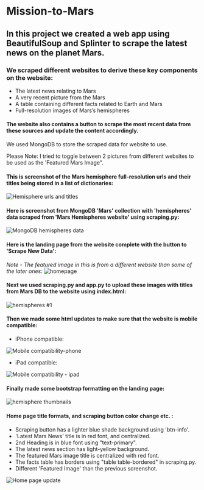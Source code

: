 # Mission-to-Mars

## In this project we created a web app using BeautifulSoup and Splinter to scrape the latest news on the planet Mars.

### We scraped different websites to derive these key components on the website:
  * The latest news relating to Mars
  * A very recent picture from the Mars
  * A table containing different facts related to Earth and Mars
  * Full-resolution images of Mars’s hemispheres 

#### The website also contains a button to scrape the most recent data from these sources and update the content accordingly.

We used MongoDB to store the scraped data for website to use.

Please Note: I tried to toggle between 2 pictures from different websites to be used as the 'Featured Mars Image".

#### This is screenshot of the Mars hemisphere full-resolution urls and their titles being stored in a list of dictionaries:
![Hemisphere urls and titles]( https://github.com/JoRanjit/Mission-to-Mars/blob/main/images/hemisphere_image_url_list.PNG)


#### Here is screenshot from MongoDB 'Mars' collection with 'hemispheres' data scraped from 'Mars Hemispheres website' using scraping.py:
![MongoDB hemispheres data]( https://github.com/JoRanjit/Mission-to-Mars/blob/main/images/MongoDB%20hemispheres%20added%20to%20Mars%20collection.PNG)

#### Here is the landing page from the website complete with the button to 'Scrape New Data':

*Note - The featured image in this is from a different website than some of the later ones:*
![homepage]( https://github.com/JoRanjit/Mission-to-Mars/blob/main/images/MissiontoMars%20-%20portal%20page%20%231.PNG)

#### Next we used scraping.py and app.py to upload these images with titles from Mars DB to the website using index.html:
![hemispheres #1]( https://github.com/JoRanjit/Mission-to-Mars/blob/main/images/MissiontoMars%20-%20portal%20page%20%232.PNG)

#### Then we made some html updates to make sure that the website is mobile compatible:
* iPhone compatible:

![Mobile compatibility-phone]( https://github.com/JoRanjit/Mission-to-Mars/blob/main/images/MissiontoMars%20-%20mobile%20compatible%20-%20iphone%20-%20%232.PNG)

* iPad compatible: 

![Mobile compatibility - ipad]( https://github.com/JoRanjit/Mission-to-Mars/blob/main/images/MissiontoMars%20-%20mobile%20compatible%20-%20ipad%20%232.PNG)

#### Finally made some bootstrap formatting on the landing page:
![hemisphere thumbnails]( https://github.com/JoRanjit/Mission-to-Mars/blob/main/images/Thumbnails%20-%20bootstrap.PNG)

#### Home page title formats, and scraping button color change etc. :
* Scraping button has a lighter blue shade background using 'btn-info'.
* 'Latest Mars News' title is in red font, and centralized.
* 2nd Heading is in blue font using "text-primary".
* The latest news section has light-yellow background.
* The featured Mars image title is centralized with red font.
* The facts table has borders using "table table-bordered" in scraping.py.
* Different 'Featured Image' than the previous screenshot.

![Home page update]( https://github.com/JoRanjit/Mission-to-Mars/blob/main/images/bootstrap%20updates%20to%20formatting.PNG)





